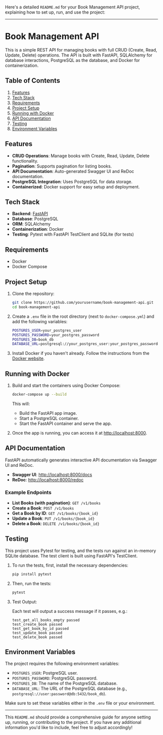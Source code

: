 Here's a detailed `README.md` for your Book Management API project, explaining how to set up, run, and use the project:

---

# Book Management API

This is a simple REST API for managing books with full CRUD (Create, Read, Update, Delete) operations. The API is built with FastAPI, SQLAlchemy for database interactions, PostgreSQL as the database, and Docker for containerization.

## Table of Contents

1. [Features](#features)
2. [Tech Stack](#tech-stack)
3. [Requirements](#requirements)
4. [Project Setup](#project-setup)
5. [Running with Docker](#running-with-docker)
6. [API Documentation](#api-documentation)
7. [Testing](#testing)
8. [Environment Variables](#environment-variables)


## Features

- **CRUD Operations**: Manage books with Create, Read, Update, Delete functionality.
- **Pagination**: Supports pagination for listing books.
- **API Documentation**: Auto-generated Swagger UI and ReDoc documentation.
- **PostgreSQL Integration**: Uses PostgreSQL for data storage.
- **Containerized**: Docker support for easy setup and deployment.

## Tech Stack

- **Backend**: [FastAPI](https://fastapi.tiangolo.com/)
- **Database**: PostgreSQL
- **ORM**: SQLAlchemy
- **Containerization**: Docker
- **Testing**: Pytest with FastAPI TestClient and SQLite (for tests)

## Requirements

- Docker
- Docker Compose

## Project Setup

1. Clone the repository:

   ```bash
   git clone https://github.com/yourusername/book-management-api.git
   cd book-management-api
   ```

2. Create a `.env` file in the root directory (next to `docker-compose.yml`) and add the following variables:

   ```bash
   POSTGRES_USER=your_postgres_user
   POSTGRES_PASSWORD=your_postgres_password
   POSTGRES_DB=book_db
   DATABASE_URL=postgresql://your_postgres_user:your_postgres_password@db:5432/book_db
   ```

3. Install Docker if you haven't already. Follow the instructions from the [Docker website](https://docs.docker.com/get-docker/).

## Running with Docker

1. Build and start the containers using Docker Compose:

   ```bash
   docker-compose up --build
   ```

   This will:

   - Build the FastAPI app image.
   - Start a PostgreSQL container.
   - Start the FastAPI container and serve the app.

2. Once the app is running, you can access it at [http://localhost:8000](http://localhost:8000).

## API Documentation

FastAPI automatically generates interactive API documentation via Swagger UI and ReDoc.

- **Swagger UI**: [http://localhost:8000/docs](http://localhost:8000/docs)
- **ReDoc**: [http://localhost:8000/redoc](http://localhost:8000/redoc)

### Example Endpoints

- **List Books (with pagination)**: `GET /v1/books`
- **Create a Book**: `POST /v1/books`
- **Get a Book by ID**: `GET /v1/books/{book_id}`
- **Update a Book**: `PUT /v1/books/{book_id}`
- **Delete a Book**: `DELETE /v1/books/{book_id}`

## Testing

This project uses Pytest for testing, and the tests run against an in-memory SQLite database. The test client is built using FastAPI's TestClient.

1. To run the tests, first, install the necessary dependencies:

   ```bash
   pip install pytest
   ```

2. Then, run the tests:

   ```bash
   pytest
   ```

3. Test Output:

   Each test will output a success message if it passes, e.g.:

   ```
   test_get_all_books_empty passed
   test_create_book passed
   test_get_book_by_id passed
   test_update_book passed
   test_delete_book passed
   ```

## Environment Variables

The project requires the following environment variables:

- `POSTGRES_USER`: PostgreSQL user.
- `POSTGRES_PASSWORD`: PostgreSQL password.
- `POSTGRES_DB`: The name of the PostgreSQL database.
- `DATABASE_URL`: The URL of the PostgreSQL database (e.g., `postgresql://user:password@db:5432/book_db`).

Make sure to set these variables either in the `.env` file or your environment.



---

This `README.md` should provide a comprehensive guide for anyone setting up, running, or contributing to the project. If you have any additional information you'd like to include, feel free to adjust accordingly!